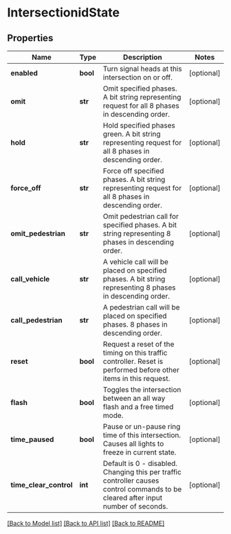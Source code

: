 # IntersectionidState

## Properties
Name | Type | Description | Notes
------------ | ------------- | ------------- | -------------
**enabled** | **bool** | Turn signal heads at this intersection on or off. | [optional] 
**omit** | **str** | Omit specified phases. A bit string representing request for all 8 phases in descending order. | [optional] 
**hold** | **str** | Hold specified phases green. A bit string representing request for all 8 phases in descending order. | [optional] 
**force_off** | **str** | Force off specified phases. A bit string representing request for all 8 phases in descending order. | [optional] 
**omit_pedestrian** | **str** | Omit pedestrian call for specified phases. A bit string representing 8 phases in descending order. | [optional] 
**call_vehicle** | **str** | A vehicle call will be placed on specified phases. A bit string representing 8 phases in descending order. | [optional] 
**call_pedestrian** | **str** | A pedestrian call will be placed on specified phases. 8 phases in descending order. | [optional] 
**reset** | **bool** | Request a reset of the timing on this traffic controller. Reset is performed before other items in this request. | [optional] 
**flash** | **bool** | Toggles the intersection between an all way flash and a free timed mode. | [optional] 
**time_paused** | **bool** | Pause or un-pause ring time of this intersection. Causes all lights to freeze in current state. | [optional] 
**time_clear_control** | **int** | Default is 0 - disabled. Changing this per traffic controller causes control commands to be cleared after input number of seconds. | [optional] 

[[Back to Model list]](../README.md#documentation-for-models) [[Back to API list]](../README.md#documentation-for-api-endpoints) [[Back to README]](../README.md)

